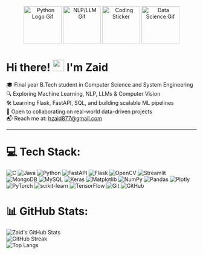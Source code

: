 <p align="center">
  <img src="https://i.giphy.com/media/LMt9638dO8dftAjtco/200.webp" width="100" alt="Python Logo Gif" />
  <img src="https://media3.giphy.com/media/v1.Y2lkPTc5MGI3NjExZjB1MGVub29xN29tMnlvM3hrMHNhZWtoeWJ3bTA0NmZkczd0aHFiMyZlcD12MV9pbnRlcm5hbF9naWZfYnlfaWQmY3Q9Zw/3o7WTB4o4D0O9IQVQ4/giphy.gif" width="100" alt="NLP/LLM Gif" />
  <img src="https://i.giphy.com/media/IdyAQJVN2kVPNUrojM/200.webp" width="100" alt="Coding Sticker" />
  <img src="https://i.giphy.com/media/KzJkzjggfGN5Py6nkT/200.webp" width="100" alt="Data Science Gif" />
</p>


# Hi there! <img src="https://user-images.githubusercontent.com/18350557/176309783-0785949b-9127-417c-8b55-ab5a4333674e.gif" width="30"> I'm Zaid

🎓 Final year B.Tech student in Computer Science and System Engineering  
🔍 Exploring Machine Learning, NLP, LLMs & Computer Vision  
🛠️ Learning Flask, FastAPI, SQL, and building scalable ML pipelines  
🤝 Open to collaborating on real-world data-driven projects  
📬 Reach me at: [hzaid877@gmail.com](mailto:hzaid877@gmail.com)

---
# 💻 Tech Stack:
![C](https://img.shields.io/badge/c-%2300599C.svg?style=for-the-badge&logo=c&logoColor=white) ![Java](https://img.shields.io/badge/java-%23ED8B00.svg?style=for-the-badge&logo=openjdk&logoColor=white) ![Python](https://img.shields.io/badge/python-3670A0?style=for-the-badge&logo=python&logoColor=ffdd54) ![FastAPI](https://img.shields.io/badge/FastAPI-005571?style=for-the-badge&logo=fastapi) ![Flask](https://img.shields.io/badge/flask-%23000.svg?style=for-the-badge&logo=flask&logoColor=white) ![OpenCV](https://img.shields.io/badge/opencv-%23white.svg?style=for-the-badge&logo=opencv&logoColor=white) ![Streamlit](https://img.shields.io/badge/Streamlit-%23FE4B4B.svg?style=for-the-badge&logo=streamlit&logoColor=white) ![MongoDB](https://img.shields.io/badge/MongoDB-%234ea94b.svg?style=for-the-badge&logo=mongodb&logoColor=white) ![MySQL](https://img.shields.io/badge/mysql-4479A1.svg?style=for-the-badge&logo=mysql&logoColor=white) ![Keras](https://img.shields.io/badge/Keras-%23D00000.svg?style=for-the-badge&logo=Keras&logoColor=white) ![Matplotlib](https://img.shields.io/badge/Matplotlib-%23ffffff.svg?style=for-the-badge&logo=Matplotlib&logoColor=black) ![NumPy](https://img.shields.io/badge/numpy-%23013243.svg?style=for-the-badge&logo=numpy&logoColor=white) ![Pandas](https://img.shields.io/badge/pandas-%23150458.svg?style=for-the-badge&logo=pandas&logoColor=white) ![Plotly](https://img.shields.io/badge/Plotly-%233F4F75.svg?style=for-the-badge&logo=plotly&logoColor=white) ![PyTorch](https://img.shields.io/badge/PyTorch-%23EE4C2C.svg?style=for-the-badge&logo=PyTorch&logoColor=white) ![scikit-learn](https://img.shields.io/badge/scikit--learn-%23F7931E.svg?style=for-the-badge&logo=scikit-learn&logoColor=white) ![TensorFlow](https://img.shields.io/badge/TensorFlow-%23FF6F00.svg?style=for-the-badge&logo=TensorFlow&logoColor=white) ![Git](https://img.shields.io/badge/git-%23F05033.svg?style=for-the-badge&logo=git&logoColor=white) ![GitHub](https://img.shields.io/badge/github-%23121011.svg?style=for-the-badge&logo=github&logoColor=white)
# 📊 GitHub Stats:

![Zaid's GitHub Stats](https://github-readme-stats.vercel.app/api?username=Zah-dot&show_icons=true&theme=tokyonight&hide_title=true)  
![GitHub Streak](https://nirzak-streak-stats.vercel.app/?user=Zah-dot&theme=tokyonight&hide_border=true)  
![Top Langs](https://github-readme-stats.vercel.app/api/top-langs/?username=Zah-dot&layout=compact&theme=tokyonight)
